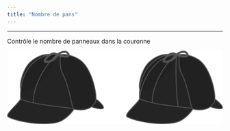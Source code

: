 ```yaml
---
title: "Nombre de pans"
---
```


***

Contrôle le nombre de panneaux dans la couronne

![Illustration montrant l'effet de cette option](gores.svg)




